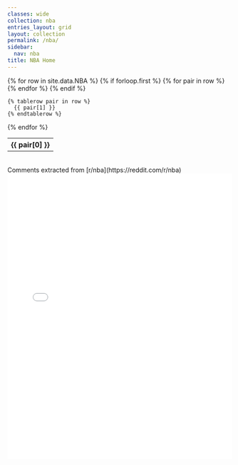 ```yaml
---
classes: wide
collection: nba
entries_layout: grid
layout: collection
permalink: /nba/
sidebar:
  nav: nba
title: NBA Home
---
```


<table class="sortable" id="teamTable">
  {% for row in site.data.NBA %}
    {% if forloop.first %}
    <tr>
      {% for pair in row %}
        <th class="sorttable_numeric">{{ pair[0] }}</th>
      {% endfor %}
    </tr>
    {% endif %}

    {% tablerow pair in row %}
      {{ pair[1] }}
    {% endtablerow %}
  {% endfor %}
</table>
<br>
Comments extracted from [r/nba](https://reddit.com/r/nba)
<iframe id="igraph" scrolling="no" style="border:none;" seamless="seamless" src="/plots/NBA/NBA.html" height="640" width="100%"></iframe>